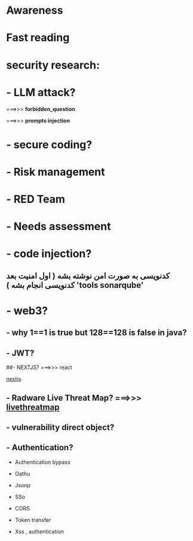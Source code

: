 # Awareness
# Fast reading

# security research:

# - LLM attack?
  
 ===>>> **forbidden_question**
 
 ===>>> **prompts injection**

# - secure coding?

# - Risk management

# - RED Team

# - Needs assessment

# - code injection?

## کدنویسی به صورت امن نوشته بشه ( اول امنیت بعد کدنویسی انجام بشه ) 'tools sonarqube'
# - web3?

## - why 1==1 is true but 128==128 is false in java?

## - JWT?

##- NEXTJS? ===>>> react

[ nextjs ](https://nextjs.org/docs)

## - Radware Live Threat Map? ===>>> [ livethreatmap ](https://livethreatmap.radware.com)

## - vulnerability direct object?

## - Authentication?
- Authentication bypass
-  Oathu
- Jsonp
- SSo

- CORS
- Token transfer
- Xss , authentication


